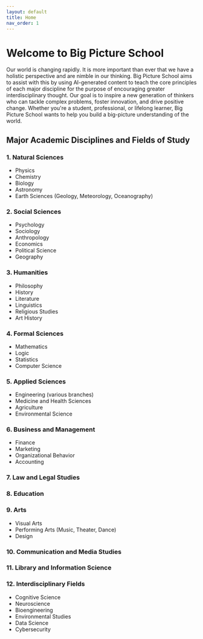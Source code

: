 ```yaml
---
layout: default
title: Home
nav_order: 1
---
```


# **Welcome to Big Picture School**

Our world is changing rapidly. It is more important than ever that we have a holistic perspective and are nimble in our thinking. Big Picture School aims to assist with this by using AI-generated content to teach the core principles of each major discipline for the purpose of encouraging greater interdisciplinary thought. Our goal is to inspire a new generation of thinkers who can tackle complex problems, foster innovation, and drive positive change. Whether you're a student, professional, or lifelong learner, Big Picture School wants to help you build a big-picture understanding of the world.

## Major Academic Disciplines and Fields of Study

### 1. Natural Sciences
* Physics
* Chemistry
* Biology
* Astronomy
* Earth Sciences (Geology, Meteorology, Oceanography)

### 2. Social Sciences
* Psychology
* Sociology
* Anthropology
* Economics
* Political Science
* Geography

### 3. Humanities
* Philosophy
* History
* Literature
* Linguistics
* Religious Studies
* Art History

### 4. Formal Sciences
* Mathematics
* Logic
* Statistics
* Computer Science

### 5. Applied Sciences
* Engineering (various branches)
* Medicine and Health Sciences
* Agriculture
* Environmental Science

### 6. Business and Management
* Finance
* Marketing
* Organizational Behavior
* Accounting

### 7. Law and Legal Studies

### 8. Education

### 9. Arts
* Visual Arts
* Performing Arts (Music, Theater, Dance)
* Design

### 10. Communication and Media Studies

### 11. Library and Information Science

### 12. Interdisciplinary Fields
* Cognitive Science
* Neuroscience
* Bioengineering
* Environmental Studies
* Data Science
* Cybersecurity
